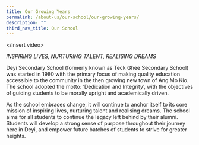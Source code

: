 ```yaml
---
title: Our Growing Years
permalink: /about-us/our-school/our-growing-years/
description: ""
third_nav_title: Our School
---
```

</insert video>

_INSPIRING LIVES, NURTURING TALENT, REALISING DREAMS_

Deyi Secondary School (formerly known as Teck Ghee Secondary School) was started in 1980 with the primary focus of making quality education accessible to the community in the then growing new town of Ang Mo Kio. The school adopted the motto: ‘Dedication and Integrity’, with the objectives of guiding students to be morally upright and academically driven.

As the school embraces change, it will continue to anchor itself to its core mission of inspiring lives, nurturing talent and realising dreams. The school aims for all students to continue the legacy left behind by their alumni. Students will develop a strong sense of purpose throughout their journey here in Deyi, and empower future batches of students to strive for greater heights.